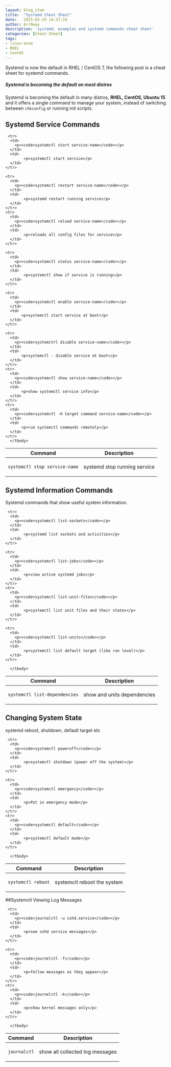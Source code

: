 ```yaml
---
layout: blog_item
title:  "Systemd Cheat Sheet"
date:   2015-03-29 14:37:10
author: Arr0way
description: 'systemd, examples and systemd commands cheat sheet'
categories: [Cheat-Sheet]
tags:
- linux-enum
- RHEL
- CentOS
---
```


Systemd is now the default in RHEL / CentOS 7, the following post is a cheat
sheet for systemd commands. 


<div class="note tip">
  <h5>Systemd is becoming the default on most distros</h5>
  <p>Systemd is becoming the default in many distros, <b>RHEL, CentOS, Ubuntu 15</b> 
  and it offers a single command to manage your system, instead of switching
  between <code>chkconfig</code> or running init scripts.</p>
</div>

## Systemd Service Commands 

<div class="mobile-side-scroller">
<table>
  <thead>
    <tr>
      <th>Command</th>
      <th>Description</th>
    </tr>
  </thead>
      <tbody>
      <tr>
      <td>
        <p><code>systemctl stop service-name</code></p>
      </td>
      <td>
            <p>systemd stop running service</p>
      </td>
    </tr>

     <tr>
      <td>
        <p><code>systemctl start service-name</code></p>
      </td>
      <td>
            <p>systemctl start service</p>
      </td>
    </tr>

    <tr>
      <td>
        <p><code>systemctl restart service-name</code></p>
      </td>
      <td>
            <p>systemd restart running service</p>
      </td>
    </tr>
    <tr>
      <td>
        <p><code>systemctl reload service-name</code></p>
      </td>
      <td>
            <p>reloads all config files for service</p>
      </td>
    </tr>

    <tr>
      <td>
        <p><code>systemctl status service-name</code></p>
      </td>
      <td>
            <p>systemctl show if service is running</p> 
      </td>
    </tr>

    <tr>
      <td>
        <p><code>systemctl enable service-name</code></p>
      </td>
      <td>
           <p>systemctl start service at boot</p> 
      </td>
    </tr>

    <tr>
      <td>
        <p><code>systemctrl disable service-name</code></p>
      </td>
      <td>
           <p>systemctl - disable service at boot</p> 
      </td>
    </tr>
    <tr>
      <td>
        <p><code>systemctl show service-name</code></p>
      </td>
      <td>
           <p>show systemctl service info</p> 
      </td>
    </tr>
    <tr>
      <td>
        <p><code>systemctl -H target command service-name</code></p>
      </td>
      <td>
           <p>run systemctl commands remotely</p>
      </td>
    </tr>
      </tbody>
</table>
</div>

## Systemd Information Commands 

Systemd commands that show useful system information. 

<div class="mobile-side-scroller">
<table>
  <thead>
    <tr>
      <th>Command</th>
      <th>Description</th>
    </tr>
  </thead>
      <tbody>
      <tr>
      <td>
        <p><code>systemctl list-dependencies</code></p>
      </td>
      <td>
            <p>show and units dependencies</p>
      </td>
    </tr>

     <tr>
      <td>
        <p><code>systemctl list-sockets</code></p>
      </td>
      <td>
            <p>systemd list sockets and activities</p>
      </td>
    </tr>

    <tr>
      <td>
        <p><code>systemctl list-jobs</code></p>
      </td>
      <td>
            <p>view active systemd jobs</p>
      </td>
    </tr>
    <tr>
      <td>
        <p><code>systemctl list-unit-files</code></p>
      </td>
      <td>
            <p>systemctl list unit files and their states</p>
      </td>
    </tr>

    <tr>
      <td>
        <p><code>systemctl list-units</code></p>
      </td>
      <td>
            <p>systemctl list default target (like run level)</p> 
      </td>
    </tr>

      </tbody>
</table>
</div>

## Changing System State 

systemd reboot, shutdown, default target etc 

<div class="mobile-side-scroller">
<table>
  <thead>
    <tr>
      <th>Command</th>
      <th>Description</th>
    </tr>
  </thead>
      <tbody>
      <tr>
      <td>
        <p><code>systemctl reboot</code></p>
      </td>
      <td>
            <p>systemctl reboot the system</p>
      </td>
    </tr>

     <tr>
      <td>
        <p><code>systemctl poweroff</code></p>
      </td>
      <td>
            <p>systemctl shutdown (power off the system)</p>
      </td>
    </tr>

    <tr>
      <td>
        <p><code>systemctl emergency</code></p>
      </td>
      <td>
            <p>Put in emergency mode</p>
      </td>
    </tr>
    <tr>
      <td>
        <p><code>systemctl default</code></p>
      </td>
      <td>
            <p>systemctl default mode</p>
      </td>
    </tr>

      </tbody>
</table>
</div>

##Systemctl Viewing Log Messages 

<div class="mobile-side-scroller">
<table>
  <thead>
    <tr>
      <th>Command</th>
      <th>Description</th>
    </tr>
  </thead>
      <tbody>
      <tr>
      <td>
        <p><code>journalctl</code></p>
      </td>
      <td>
            <p>show all collected log messages</p>
      </td>
    </tr>

     <tr>
      <td>
        <p><code>journalctl -u sshd.service</code></p>
      </td>
      <td>
            <p>see sshd service messages</p>
      </td>
    </tr>

    <tr>
      <td>
        <p><code>journelctl -f</code></p>
      </td>
      <td>
            <p>follow messages as they appear</p>
      </td>
    </tr>
    <tr>
      <td>
        <p><code>journelctl -k</code></p>
      </td>
      <td>
            <p>show kernel messages only</p>
      </td>
    </tr>

      </tbody>
</table>
</div>
